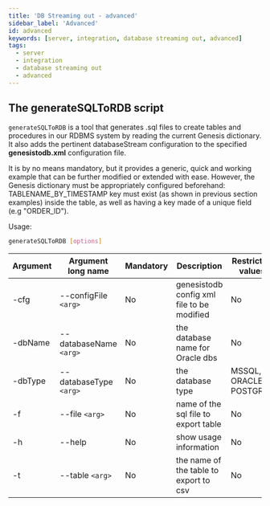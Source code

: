 ```yaml
---
title: 'DB Streaming out - advanced'
sidebar_label: 'Advanced'
id: advanced
keywords: [server, integration, database streaming out, advanced]
tags:
  - server
  - integration
  - database streaming out
  - advanced
---
```


## The generateSQLToRDB script

`generateSQLToRDB` is a tool that generates .sql files to create tables and procedures in our RDBMS system by reading the current Genesis dictionary. It also adds the pertinent databaseStream configuration to the specified **genesistodb.xml** configuration file.

It is by no means mandatory, but it provides a generic, quick and working example that can be further modified or extended with ease. However, the Genesis dictionary must be appropriately configured beforehand: TABLENAME_BY_TIMESTAMP key must exist (as shown in previous section examples) inside the table, as well as having a key made of a unique field (e.g "ORDER_ID").

Usage: 
```bash
generateSQLToRDB [options]
```
<!-- The generateSQLToRDB script has a list of the following arguments: -cfg, -dbName, -dbType, -f, -h, -t -->

| Argument | Argument long name      | Mandatory |               Description                    | Restricted values         |
|----------|-------------------------|-----------|----------------------------------------------|---------------------------|       
| -cfg <!-- generateSQLToRDB -cfg -->    |  --configFile `<arg>` <!-- generateSQLToRDB --configFile (args) -->  | No        | genesistodb config xml file to be modified   | No                        |                   
| -dbName <!-- generateSQLToRDB -dbName --> |  --databaseName `<arg>` <!-- generateSQLToRDB --databaseName (args) --> | No        | the database name for Oracle dbs             | No                        |         
| -dbType <!-- generateSQLToRDB -dbType --> |  --databaseType `<arg>` <!-- generateSQLToRDB --databaseType (args) --> | No        | the database type                            | MSSQL, ORACLE or POSTGRES |                    
| -f <!-- generateSQLToRDB -f -->      |  --file `<arg>` <!-- generateSQLToRDB --file (args) -->        | No        | name of the sql file to export table         | No                        |             
| -h  <!-- generateSQLToRDB -h -->     |  --help <!-- generateSQLToRDB --help -->                | No        | show usage information                       | No                        |
| -t <!-- generateSQLToRDB -t -->      |  --table `<arg>` <!-- generateSQLToRDB --table (args) -->       | No        | the name of the table to export to csv       | No                        |               